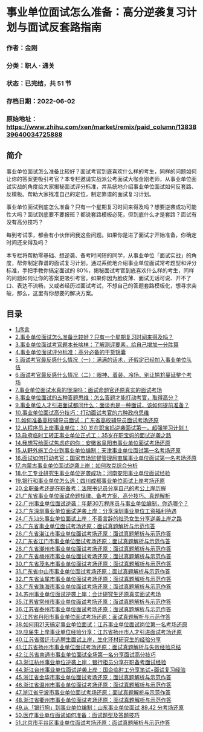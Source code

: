 # 事业单位面试怎么准备：高分逆袭复习计划与面试反套路指南

### 作者：金刚

### 分类：职人 · 通关

### 状态：已完结，共 51 节

### 存档日期：2022-06-02

### 原始地址：https://www.zhihu.com/xen/market/remix/paid_column/1383839640034725888


## 简介
事业单位面试怎么准备比较好？面试考官到底喜欢什么样的考生，同样的问题如何让你的答案更吸引考官？本专栏邀请实战派公考面试大咖金刚老师，从事业单位面试实战的角度给大家揭秘面试评分标准，并系统地介绍事业单位面试如何反套路、反模板。帮助大家找准自己的定位，制定靠谱的面试复习计划。


事业单位面试到底怎么准备？只有一个星期复习时间来得及吗？想要逆袭成功可能性大吗？面试到底要不要报班？都说套路模板必死，但到底什么才是套路？面试有没有高分技巧？


每到考试季，都会有小伙伴问我这些问题。如果你是进了面试才开始准备，你确定时间还来得及吗？


本专栏将帮助零基础、想逆袭、备考时间短的同学，从事业单位「面试实战」的角度，帮你制定靠谱的面试复习计划。通过系统地介绍事业单位面试常考题型和评分标准，手把手教你搞定面试的 80%，揭秘面试考官到底喜欢什么样的考生，同样的问题如何让你的答案更吸引考官。如果你因为脸皮薄、面试无话可说、开不了口、表达不流畅，又或者经历过面试考试，不想自己的答题套路模板化，想寻求突破，那么，这里有你想要的解决方案。




## 目录
- [1.序言](1.序言.md)<!-- 2022-04-17 14:06 -->
- [2.事业单位面试怎么准备比较好？只有一个星期复习时间来得及吗？](2.事业单位面试怎么准备比较好？只有一个星期复习时间来得及吗？.md)<!-- 2021-06-07 08:49 -->
- [3.事业单位面试考官题本长啥样：了解测评要素，给自己增加一分胜算](3.事业单位面试考官题本长啥样：了解测评要素，给自己增加一分胜算.md)<!-- 2021-12-21 03:40 -->
- [4.事业单位面试评分标准：高分必备的干货锦囊](4.事业单位面试评分标准：高分必备的干货锦囊.md)<!-- 2021-06-08 03:59 -->
- [5.面试考官最反感什么情况（一）：满满的话术，还假定已经加入事业单位队伍](5.面试考官最反感什么情况（一）：满满的话术，还假定已经加入事业单位队伍.md)<!-- 2021-06-09 03:48 -->
- [6.面试考官最反感什么情况（二）：眼神、着装、冷场、别让尴尬蔓延整个考场](6.面试考官最反感什么情况（二）：眼神、着装、冷场、别让尴尬蔓延整个考场.md)<!-- 2021-06-09 03:47 -->
- [7.事业单位面试水真的很深吗：面试命题官还原真实的面试考场](7.事业单位面试水真的很深吗：面试命题官还原真实的面试考场.md)<!-- 2021-07-23 04:02 -->
- [8.事业单位面试的五种答题思维：怎么答题才能打动考官，取得高分？](8.事业单位面试的五种答题思维：怎么答题才能打动考官，取得高分？.md)<!-- 2021-06-30 09:24 -->
- [9.事业单位人才引进面试都问什么：面谈也是一种面试，该如何提前准备？](9.事业单位人才引进面试都问什么：面谈也是一种面试，该如何提前准备？.md)<!-- 2021-07-01 11:53 -->
- [10.事业单位面试高分技巧：打动面试考官的六种政府思维](10.事业单位面试高分技巧：打动面试考官的六种政府思维.md)<!-- 2022-01-09 16:21 -->
- [11.如何准备高校辅导员面试：广东省高校辅导员面试考场还原](11.如何准备高校辅导员面试：广东省高校辅导员面试考场还原.md)<!-- 2021-06-24 12:40 -->
- [12.从程序员上岸事业单位：30 岁在职宝妈逆袭面试第一，超强学习计划！](12.从程序员上岸事业单位：30%20岁在职宝妈逆袭面试第一，超强学习计划！.md)<!-- 2021-06-24 13:12 -->
- [13.政府临时工转正事业单位正式工：35岁在职宝妈的面试逆袭之路](13.政府临时工转正事业单位正式工：35岁在职宝妈的面试逆袭之路.md)<!-- 2022-01-29 09:01 -->
- [14.我想写给面试焦虑症的你：安徽省阜阳市事业单位面试考场还原](14.我想写给面试焦虑症的你：安徽省阜阳市事业单位面试考场还原.md)<!-- 2021-07-22 11:35 -->
- [15.从野外施工企业到事业单位编制：天津事业单位面试第一名考场还原](15.从野外施工企业到事业单位编制：天津事业单位面试第一名考场还原.md)<!-- 2021-07-07 08:54 -->
- [16.面试如何打动考官：国家市场监督管理局直属事业单位面试第一名考场还原](16.面试如何打动考官：国家市场监督管理局直属事业单位面试第一名考场还原.md)<!-- 2021-07-12 11:49 -->
- [17.内蒙古事业单位面试逆袭上岸：如何攻克综合分析](17.内蒙古事业单位面试逆袭上岸：如何攻克综合分析.md)<!-- 2021-07-27 07:49 -->
- [18.化工专业研究生事业单位逆袭成功：河南安阳事业单位面试经验](18.化工专业研究生事业单位逆袭成功：河南安阳事业单位面试经验.md)<!-- 2021-08-03 12:05 -->
- [19.银行和事业单位怎么选：四川成都事业单位面试上岸考场还原](19.银行和事业单位怎么选：四川成都事业单位面试上岸考场还原.md)<!-- 2021-08-03 12:18 -->
- [20.全职备考还是在职备考：法院书记员分享自己的考公上岸历程](20.全职备考还是在职备考：法院书记员分享自己的考公上岸历程.md)<!-- 2021-09-27 10:50 -->
- [21.广东省事业单位面试命题规律、备考方案、高分技巧、真题解析](21.广东省事业单位面试命题规律、备考方案、高分技巧、真题解析.md)<!-- 2022-04-17 13:03 -->
- [22.广州事业单位面试逆袭：年薪30万程序员与事业单位编制，你选哪个？](22.广州事业单位面试逆袭：年薪30万程序员与事业单位编制，你选哪个？.md)<!-- 2021-07-22 11:34 -->
- [23.广东深圳事业单位面试逆袭上岸：分享深圳事业单位工资福利待遇](23.广东深圳事业单位面试逆袭上岸：分享深圳事业单位工资福利待遇.md)<!-- 2021-07-22 11:16 -->
- [24.广东汕头事业单位面试上岸：不善言辞的社恐女生分享逆袭上岸之路](24.广东汕头事业单位面试上岸：不善言辞的社恐女生分享逆袭上岸之路.md)<!-- 2021-07-26 04:12 -->
- [25.广东省事业单位面试考场还原：面试真题解析与示范作答](25.广东省事业单位面试考场还原：面试真题解析与示范作答.md)<!-- 2021-08-10 10:28 -->
- [26.广东省湛江市事业单位面试考场还原：面试真题解析与示范作答](26.广东省湛江市事业单位面试考场还原：面试真题解析与示范作答.md)<!-- 2021-08-17 15:55 -->
- [27.广东省江门市事业单位面试考场还原：面试真题解析与示范作答](27.广东省江门市事业单位面试考场还原：面试真题解析与示范作答.md)<!-- 2021-08-17 16:02 -->
- [28.广东省潮州市事业单位面试考场还原：面试真题解析与示范作答](28.广东省潮州市事业单位面试考场还原：面试真题解析与示范作答.md)<!-- 2021-08-17 16:05 -->
- [29.广东省梅州市事业单位面试考场还原：面试真题解析与示范作答](29.广东省梅州市事业单位面试考场还原：面试真题解析与示范作答.md)<!-- 2021-08-17 16:07 -->
- [30.广东省茂名市事业单位面试考场还原：面试真题解析与示范作答](30.广东省茂名市事业单位面试考场还原：面试真题解析与示范作答.md)<!-- 2021-09-06 10:35 -->
- [31.广东省中山市事业单位面试考场还原：面试真题解析与示范作答](31.广东省中山市事业单位面试考场还原：面试真题解析与示范作答.md)<!-- 2021-09-06 10:36 -->
- [32.广东省汕尾市事业单位面试考场还原：面试真题解析与示范作答](32.广东省汕尾市事业单位面试考场还原：面试真题解析与示范作答.md)<!-- 2021-09-06 10:38 -->
- [33.广东省珠海市事业单位面试考场还原：面试真题解析与示范作答](33.广东省珠海市事业单位面试考场还原：面试真题解析与示范作答.md)<!-- 2021-09-06 10:40 -->
- [34.苏州事业单位面试逆袭上岸：会计研究生还原真实面试考场](34.苏州事业单位面试逆袭上岸：会计研究生还原真实面试考场.md)<!-- 2021-07-21 12:32 -->
- [35.江苏省常州市事业单位面试考场还原：面试真题解析与示范作答](35.江苏省常州市事业单位面试考场还原：面试真题解析与示范作答.md)<!-- 2021-08-17 15:57 -->
- [36.江苏省泰州市事业单位面试考场还原：面试真题解析与示范作答](36.江苏省泰州市事业单位面试考场还原：面试真题解析与示范作答.md)<!-- 2021-08-17 16:00 -->
- [37.江苏省丹阳市事业单位面试考场还原：面试真题解析与示范作答](37.江苏省丹阳市事业单位面试考场还原：面试真题解析与示范作答.md)<!-- 2021-08-17 16:10 -->
- [38.如何用21天搞定事业单位面试：江苏事业单位面试岗位第一名考场还原](38.如何用21天搞定事业单位面试：江苏事业单位面试岗位第一名考场还原.md)<!-- 2021-07-02 03:13 -->
- [39.应届生上岸事业单位经验分享：江苏省扬州市人才引进面试考场还原](39.应届生上岸事业单位经验分享：江苏省扬州市人才引进面试考场还原.md)<!-- 2021-07-06 06:30 -->
- [40.江苏省宿迁市选聘生面试上岸，生化环材研究生的经验分享](40.江苏省宿迁市选聘生面试上岸，生化环材研究生的经验分享.md)<!-- 2022-04-17 17:24 -->
- [41.江苏省扬州市事业单位面试考场还原：面试真题解析与失败经验总结](41.江苏省扬州市事业单位面试考场还原：面试真题解析与失败经验总结.md)<!-- 2022-04-17 17:32 -->
- [42.江苏省南通市事业单位面试全场第一名分享面试高分技巧](42.江苏省南通市事业单位面试全场第一名分享面试高分技巧.md)<!-- 2022-04-26 18:41 -->
- [43.浙江杭州事业单位逆袭上岸：银行柜员分享在职备考面试经验](43.浙江杭州事业单位逆袭上岸：银行柜员分享在职备考面试经验.md)<!-- 2021-07-27 07:33 -->
- [44.浙江台州事业单位面试逆袭上岸：国企临时工分享笔试+面试复习经验](44.浙江台州事业单位面试逆袭上岸：国企临时工分享笔试+面试复习经验.md)<!-- 2021-07-27 07:59 -->
- [45.浙江省金华市事业单位面试考场还原：面试真题解析与示范作答](45.浙江省金华市事业单位面试考场还原：面试真题解析与示范作答.md)<!-- 2021-08-17 16:04 -->
- [46.浙江省温州市事业单位面试考场还原：面试真题解析与示范作答](46.浙江省温州市事业单位面试考场还原：面试真题解析与示范作答.md)<!-- 2021-08-17 16:11 -->
- [47.浙江省宁波市事业单位面试考场还原：面试真题解析与示范作答](47.浙江省宁波市事业单位面试考场还原：面试真题解析与示范作答.md)<!-- 2021-09-06 10:44 -->
- [48.浙江省衢州市事业单位面试考场还原：面试真题解析与示范作答](48.浙江省衢州市事业单位面试考场还原：面试真题解析与示范作答.md)<!-- 2021-09-06 10:46 -->
- [49.从「银行狗」到事业单位编制：山东事业单位面试 89.42 分考场还原](49.从「银行狗」到事业单位编制：山东事业单位面试%2089.42%20分考场还原.md)<!-- 2021-06-22 12:24 -->
- [50.医疗事业单位面试如何准备：面试题型及答题技巧](50.医疗事业单位面试如何准备：面试题型及答题技巧.md)<!-- 2021-07-06 05:44 -->
- [51.北京市平谷区事业单位面试考场还原：面试真题解析与示范作答](51.北京市平谷区事业单位面试考场还原：面试真题解析与示范作答.md)<!-- 2022-05-17 09:45 -->